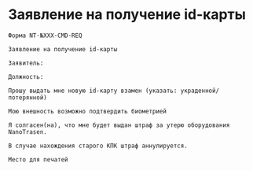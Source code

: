 # Заявление на получение id-карты

`Форма NT-№ХХХ-CMD-REQ`

`Заявление на получение id-карты`

`Заявитель:`

`Должность:`

`Прошу выдать мне новую id-карту взамен (указать: украденной/потерянной)`

`Мою внешность возможно подтвердить биометрией`

`Я солгасен(на), что мне будет выдан штраф за утерю оборудования NanoTrasen.`

`В случае нахождения старого КПК штраф аннулируется.`

`Место для печатей`
